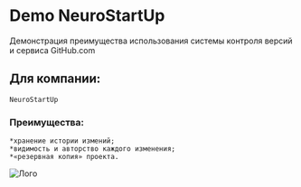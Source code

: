 ﻿# Demo NeuroStartUp

Демонстрация преимущества использования системы контроля версий и сервиса GitHub.com

## Для компании:


    NeuroStartUp
 


### Преимущества:

    *хранение истории измений;
    *видимость и авторство каждого изменения;
    *«резервная копия» проекта.


![Лого](https://sun9-14.userapi.com/c854524/v854524879/118dd9/vbW0l3Ih490.jpg)​


